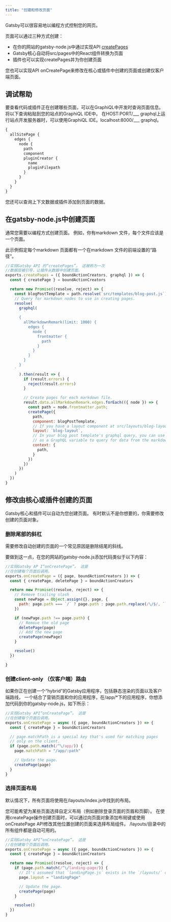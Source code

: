 ```yaml
---
title: "创建和修改页面"
---
```

Gatsby可以很容易地以编程方式控制您的网页。

页面可以通过三种方式创建：

* 在你的网站的gatsby-node.js中通过实现API [createPages](/docs/node-apis/#createPages)
* Gatsby核心自动将src/pages中的React组件转换为页面
* 插件也可以实现createPages并为你创建页面

您也可以实现API onCreatePage来修改在核心或插件中创建的页面或创建仅客户端页面。

## 调试帮助

要查看代码或插件正在创建哪些页面，可以在GraphiQL中开发时查询页面信息。 将以下查询粘贴到您的站点的GraphiQL IDE中。 在HOST:PORT/___ graphql上运行站点开发服务器时，可以使用GraphiQL IDE。localhost:8000/___ graphql。

```graphql
{
  allSitePage {
    edges {
      node {
        path
        component
        pluginCreator {
          name
          pluginFilepath
        }
      }
    }
  }
}
```

您还可以查询上下文数据或插件添加到页面的数据。

## 在gatsby-node.js中创建页面

通常您需要以编程方式创建页面。 例如，你有markdown 文件，每个文件应该是一个页面。

此示例假定每个markdown 页面都有一个在markdown 文件的前端设置的“路径”。

```javascript
//实现Gatsby API 的“createPages”。 这被称为一次
//数据层被引导，让插件从数据中创建页面。
exports.createPages = ({ boundActionCreators, graphql }) => {
  const { createPage } = boundActionCreators

  return new Promise((resolve, reject) => {
    const blogPostTemplate = path.resolve(`src/templates/blog-post.js`)
    // Query for markdown nodes to use in creating pages.
    resolve(
      graphql(
        `
      {
        allMarkdownRemark(limit: 1000) {
          edges {
            node {
              frontmatter {
                path
              }
            }
          }
        }
      }
    `
      ).then(result => {
        if (result.errors) {
          reject(result.errors)
        }

        // Create pages for each markdown file.
        result.data.allMarkdownRemark.edges.forEach(({ node }) => {
          const path = node.frontmatter.path;
          createPage({
            path,
            component: blogPostTemplate,
            // If you have a layout component at src/layouts/blog-layout.js
            layout: `blog-layout`,
            // In your blog post template's graphql query, you can use path
            // as a GraphQL variable to query for data from the markdown file.
            context: {
              path,
            }
          })
        })
      })
    )
  })
}
```

## 修改由核心或插件创建的页面

Gatsby核心和插件可以自动为您创建页面。 有时默认不是你想要的，你需要修改创建的页面对象。

### 删除尾部的斜杠

需要修改自动创建的页面的一个常见原因是删除结尾的斜线。

要做到这一点，在您的网站的gatsby-node.js添加代码类似于以下内容：

```javascript
//实现Gatsby AP I“onCreatePage”。 这是
//在创建每个页面后调用。
exports.onCreatePage = ({ page, boundActionCreators }) => {
  const { createPage, deletePage } = boundActionCreators

  return new Promise((resolve, reject) => {
    // Remove trailing slash
    const newPage = Object.assign({}, page, {
      path: page.path === `/` ? page.path : page.path.replace(/\/$/, ``),
    })

    if (newPage.path !== page.path) {
      // Remove the old page
      deletePage(page)
      // Add the new page
      createPage(newPage)
    }

    resolve()
  })

}
```

### 创建client-only （仅客户端）路由

如果你正在创建一个“hybrid”的Gatsby应用程序，包括静态渲染的页面以及客户端路线， 一个结合了营销页面和你的应用程序，在/app/*下的应用程序，你想添加代码到你的gatsby-node.js，如下所示：

```javascript
//实现Gatsby API“onCreatePage”。 这是
//在创建每个页面后调用。
exports.onCreatePage = async ({ page, boundActionCreators }) => {
  const { createPage } = boundActionCreators

  // page.matchPath is a special key that's used for matching pages
  // only on the client.
  if (page.path.match(/^\/app/)) {
    page.matchPath = "/app/:path"

    // Update the page.
    createPage(page)
  }
}
```

### 选择页面布局

默认情况下，所有页面将使用在/layouts/index.js中找到的布局。

您可能希望为某些页面选择自定义布局（例如删除登录页面的页眉和页脚）。 在使用createPage操作创建页面时，可以通过向页面对象添加布局键或使用onCreatePage API修改其他位置创建的页面来选择布局组件。 /layouts/目录中的所有组件都是自动可用的。

```javascript
//实现Gatsby API“onCreatePage”。 这是
//在创建每个页面后调用。
exports.onCreatePage = async ({ page, boundActionCreators }) => {
  const { createPage } = boundActionCreators

  return new Promise((resolve, reject) => {
    if (page.path.match(/^\/landing-page/)) {
      // It's assumed that `landingPage.js` exists in the `/layouts/` directory
      page.layout = "landingPage"

      // Update the page.
      createPage(page)
    }

    resolve()
  })
}
```